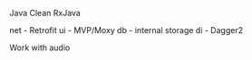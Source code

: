 Java
Clean
RxJava

net - Retrofit
ui - MVP/Moxy
db - internal storage
di - Dagger2

Work with audio
